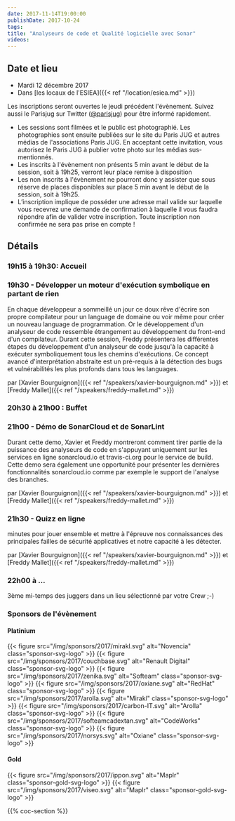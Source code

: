 ```yaml
---
date: 2017-11-14T19:00:00
publishDate: 2017-10-24
tags:
title: "Analyseurs de code et Qualité logicielle avec Sonar"
videos:
---
```


## Date et lieu

- Mardi 12 décembre 2017
- Dans [les locaux de l'ESIEA]({{< ref "/location/esiea.md" >}})

Les inscriptions seront ouvertes le jeudi précédent l'évènement. Suivez aussi le Parisjug sur Twitter ([@parisjug](https://twitter.com/parisjug)) pour être informé rapidement.
- Les sessions sont filmées et le public est photographié. Les photographies sont ensuite publiées sur le site du Paris JUG et autres médias de l'associations Paris JUG. En acceptant cette invitation, vous autorisez le Paris JUG à publier votre photo sur les médias sus-mentionnés.
- Les inscrits à l'évènement non présents 5 min avant le début de la session, soit à 19h25, verront leur place remise à disposition
- Les non inscrits à l'évènement ne pourront donc y assister que sous réserve de places disponibles sur place 5 min avant le début de la session, soit à 19h25.
- L’inscription implique de posséder une adresse mail valide sur laquelle vous recevrez une demande de confirmation à laquelle il vous faudra répondre afin de valider votre inscription. Toute inscription non confirmée ne sera pas prise en compte !


## Détails

### 19h15 à 19h30: Accueil

### 19h30 - Développer un moteur d'exécution symbolique en partant de rien

En chaque développeur a sommeillé un jour ce doux rêve d'écrire son propre compilateur pour un language de domaine ou voir même pour créer un nouveau language de programmation. Or le développement d'un analyseur de code ressemble étrangement au développement du front-end d'un compilateur. Durant cette session, Freddy présentera les différentes étapes du développement d'un analyseur de code jusqu'à la capacité à exécuter symboliquement tous les chemins d'exécutions. Ce concept avancé d'interprétation abstraite est un pré-requis à la détection des bugs et vulnérabilités les plus profonds dans tous les languages.

par [Xavier Bourguignon]({{< ref "/speakers/xavier-bourguignon.md" >}}) et [Freddy Mallet]({{< ref "/speakers/freddy-mallet.md" >}})

### 20h30 à 21h00 : Buffet


### 21h00 - Démo de SonarCloud et de SonarLint

Durant cette demo, Xavier et Freddy montreront comment tirer partie de la puissance des analyseurs de code en s'appuyant uniquement sur les services en ligne sonarcloud.io et travis-ci.org pour le service de build. Cette demo sera également une opportunité pour présenter les dernières fonctionnalités sonarcloud.io comme par exemple le support de l'analyse des branches.

par [Xavier Bourguignon]({{< ref "/speakers/xavier-bourguignon.md" >}}) et [Freddy Mallet]({{< ref "/speakers/freddy-mallet.md" >}})

### 21h30 - Quizz en ligne

minutes pour jouer ensemble et mettre à l'épreuve nos connaissances des principales failles de sécurité applicatives et notre capacité à les détecter.

par [Xavier Bourguignon]({{< ref "/speakers/xavier-bourguignon.md" >}}) et [Freddy Mallet]({{< ref "/speakers/freddy-mallet.md" >}})


### 22h00 à ...

3ème mi-temps des juggers dans un lieu sélectionné par votre Crew ;-)


### Sponsors de l'évènement

#### Platinium
{{< figure src="/img/sponsors/2017/mirakl.svg" alt="Novencia" class="sponsor-svg-logo" >}}
{{< figure src="/img/sponsors/2017/couchbase.svg" alt="Renault Digital" class="sponsor-svg-logo" >}}
{{< figure src="/img/sponsors/2017/zenika.svg" alt="Softeam" class="sponsor-svg-logo" >}}
{{< figure src="/img/sponsors/2017/oxiane.svg" alt="RedHat" class="sponsor-svg-logo" >}}
{{< figure src="/img/sponsors/2017/arolla.svg" alt="Mirakl" class="sponsor-svg-logo" >}}
{{< figure src="/img/sponsors/2017/carbon-IT.svg" alt="Arolla" class="sponsor-svg-logo" >}}
{{< figure src="/img/sponsors/2017/softeamcadextan.svg" alt="CodeWorks" class="sponsor-svg-logo" >}}
{{< figure src="/img/sponsors/2017/norsys.svg" alt="Oxiane" class="sponsor-svg-logo" >}}

#### Gold
{{< figure src="/img/sponsors/2017/ippon.svg" alt="Maplr" class="sponsor-gold-svg-logo" >}}
{{< figure src="/img/sponsors/2017/viseo.svg" alt="Maplr" class="sponsor-gold-svg-logo" >}}

{{% coc-section %}}
